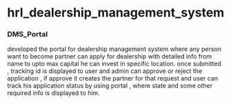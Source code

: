 # hrl_dealership_management_system

### DMS_Portal
developed the portal for dealership management system where any person want to become partner can apply for dealership with detailed info from name to upto max capital he can invest in specific location.
once submitted , tracking id is displayed to user and admin can approve or reject the application , if approve it creates the partner for that request and user can track his application status by using portal , where state and some other required info is displayed to him. 
